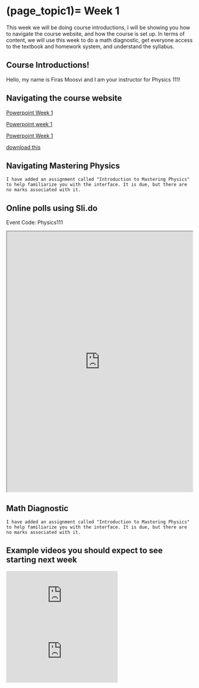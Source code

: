 (page_topic1)=
Week 1
=======================

This week we will be doing course introductions, I will be showing you how to navigate the course website, and how the course is set up. 
In terms of content, we will use this week to do a math diagnostic, get everyone access to the textbook and homework system, and understand the syllabus.

## Course Introductions!

Hello, my name is Firas Moosvi and I am your instructor for Physics 111! 

## Navigating the course website

[Powerpoint Week 1](../../stuurinformatie_workshop_1_introductie.pptx)

<a id="raw-url" href="https://github.com/Remi-ui/python_tb/blob/main/stuurinformatie_workshop_1_introductie.pptx">Powerpoint week 1</a>

[Powerpoint Week 1](https://raw.githubusercontent.com/Remi-ui/python_tb/blob/main/stuurinformatie_workshop_1_introductie.pptx)

<a href="../../stuurinformatie_workshop_1_introductie.pptx" download="stuurinformatie_workshop_1_introductie.pptx">download this</a>

## Navigating Mastering Physics

```{tip}
I have added an assignment called "Introduction to Mastering Physics" to help familiarize you with the interface. It is due, but there are no marks associated with it.
```

## Online polls using Sli.do

Event Code: Physics111

<iframe src="https://app.sli.do/event/lk89xpvr" width="500px" height="700px"></iframe>

## Math Diagnostic

```{tip}
I have added an assignment called "Introduction to Mastering Physics" to help familiarize you with the interface. It is due, but there are no marks associated with it.
```

## Example videos you should expect to see starting next week

<div class="container youtube">
<iframe class="responsive-iframe" src="https://www.youtube-nocookie.com/embed/yBMeYW8Nm_s" frameborder="0" allow="accelerometer; autoplay="0"; encrypted-media; gyroscope; picture-in-picture" allowfullscreen></iframe>
</div>

<div class="container youtube">
<iframe class="responsive-iframe" src="https://www.youtube-nocookie.com/embed/OoO5d5P0Jn4" frameborder="0" allow="accelerometer; autoplay="0"; encrypted-media; gyroscope; picture-in-picture" allowfullscreen></iframe>
</div>
